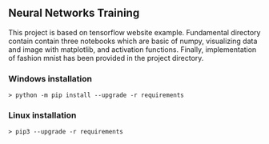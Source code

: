 ## Neural Networks Training
This project is based on tensorflow website example. Fundamental directory contain contain three notebooks which are basic of numpy, visualizing data and image with matplotlib, and activation functions. Finally, implementation of fashion mnist has been provided in the project directory.

### Windows installation

```
> python -m pip install --upgrade -r requirements
```
### Linux installation

```
> pip3 --upgrade -r requirements
```
